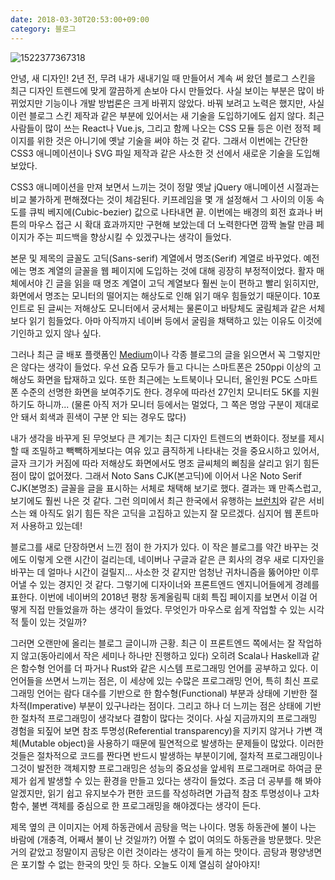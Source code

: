 ```yaml
---
date: 2018-03-30T20:53:00+09:00
category: 블로그
---
```


![1522377367318](https://static.sojin.io/images/2018년_맞이_블로그_새단장/1522377367318.gif)

안녕, 새 디자인! 2년 전, 무려 내가 새내기일 때 만들어서 계속 써 왔던 블로그 스킨을 최근 디자인 트렌드에 맞게 깔끔하게 손보아 다시 만들었다. 사실 보이는 부분은 많이 바뀌었지만 기능이나 개발 방법론은 크게 바뀌지 않았다. 바꿔 보려고 노력은 했지만, 사실 이런 블로그 스킨 제작과 같은 부분에 있어서는 새 기술을 도입하기에도 쉽지 않다. 최근 사람들이 많이 쓰는 React나 Vue.js, 그리고 함께 나오는 CSS 모듈 등은 이런 정적 페이지를 위한 것은 아니기에 옛날 기술을 써야 하는 것 같다. 그래서 이번에는 간단한 CSS3 애니메이션이나 SVG 파일 제작과 같은 사소한 것 선에서 새로운 기술을 도입해 보았다.

CSS3 애니메이션을 만져 보면서 느끼는 것이 정말 옛날 jQuery 애니메이션 시절과는 비교 불가하게 편해졌다는 것이 체감된다. 키프레임을 몇 개 설정해서 그 사이의 이동 속도를 큐빅 베지에(Cubic-bezier) 값으로 나타내면 끝. 이번에는 배경의 회전 효과나 버튼의 마우스 접근 시 확대 효과까지만 구현해 보았는데 더 노력한다면 깜짝 놀랄 만큼 페이지가 주는 피드백을 향상시킬 수 있겠구나는 생각이 들었다.

본문 및 제목의 글꼴도 고딕(Sans-serif) 계열에서 명조(Serif) 계열로 바꾸었다. 예전에는 명조 계열의 글꼴을 웹 페이지에 도입하는 것에 대해 굉장히 부정적이었다. 활자 매체에서야 긴 글을 읽을 때 명조 계열이 고딕 계열보다 훨씬 눈이 편하고 빨리 읽히지만, 화면에서 명조는 모니터의 떨어지는 해상도로 인해 읽기 매우 힘들었기 때문이다. 10포인트로 된 글씨는 저해상도 모니터에서 궁서체는 물론이고 바탕체도 굴림체과 같은 서체보다 읽기 힘들었다. 아마 아직까지 네이버 등에서 굴림을 채택하고 있는 이유도 이것에 기인하고 있지 않나 싶다.

그러나 최근 글 배포 플랫폼인 [Medium](https://medium.com)이나 각종 블로그의 글을 읽으면서 꼭 그렇지만은 않다는 생각이 들었다. 우선 요즘 모두가 들고 다니는 스마트폰은 250ppi 이상의 고해상도 화면을 탑재하고 있다. 또한 최근에는 노트북이나 모니터, 올인원 PC도 스마트폰 수준의 선명한 화면을 보여주기도 한다. 경우에 따라선 27인치 모니터도 5K를 지원하기도 하니까... (물론 아직 저가 모니터 등에서는 멀었다, 그 쪽은 명암 구분이 제대로 안 돼서 회색과 흰색이 구분 안 되는 경우도 많다)

내가 생각을 바꾸게 된 무엇보다 큰 계기는 최근 디자인 트렌드의 변화이다. 정보를 제시할 때 조밀하고 빽빽하게보다는 여유 있고 큼직하게 나타내는 것을 중요시하고 있어서, 글자 크기가 커짐에 따라 저해상도 화면에서도 명조 글씨체의 삐침을 살리고 읽기 힘든 점이 많이 없어졌다. 그래서 Noto Sans CJK(본고딕)에 이어서 나온 Noto Serif CJK(본명조) 글꼴을 글을 표시하는 서체로 채택해 보기로 했다. 결과는 꽤 만족스럽고, 보기에도 훨씬 나은 것 같다. 그런 의미에서 최근 한국에서 유행하는 [브런치](https://brunch.co.kr)와 같은 서비스는 왜 아직도 읽기 힘든 작은 고딕을 고집하고 있는지 잘 모르겠다. 심지어 웹 폰트마저 사용하고 있는데!

블로그를 새로 단장하면서 느낀 점이 한 가지가 있다. 이 작은 블로그를 약간 바꾸는 것에도 이렇게 오랜 시간이 걸리는데, 네이버나 구글과 같은 큰 회사의 경우 새로 디자인을 바꾸는 데 얼마나 시간이 걸릴지... 사소한 것 같지만 엄청난 귀차니즘을 뚫어야만 이루어낼 수 있는 경지인 것 같다. 그렇기에 디자이너와 프론트엔드 엔지니어들에게 경례를 표한다. 이번에 네이버의 2018년 평창 동계올림픽 대회 특집 페이지를 보면서 이걸 어떻게 직접 만들었을까 하는 생각이 들었다. 무엇인가 마우스로 쉽게 작업할 수 있는 시각적 툴이 있는 것일까?

그러면 오랜만에 올리는 블로그 글이니까 근황. 최근 이 프론트엔드 쪽에서는 잘 작업하지 않고(동아리에서 작은 세미나 하나만 진행하고 있다) 오히려 Scala나 Haskell과 같은 함수형 언어를 더 파거나 Rust와 같은 시스템 프로그래밍 언어를 공부하고 있다. 이 언어들을 쓰면서 느끼는 점은, 이 세상에 있는 수많은 프로그래밍 언어, 특히 최신 프로그래밍 언어는 람다 대수를 기반으로 한 함수형(Functional) 부분과 상태에 기반한 절차적(Imperative) 부분이 있구나라는 점이다. 그리고 하나 더 느끼는 점은 상태에 기반한 절차적 프로그래밍이 생각보다 결함이 많다는 것이다. 사실 지금까지의 프로그래밍 경험을 되짚어 보면 참조 투명성(Referential transparency)을 지키지 않거나 가변 객체(Mutable object)을 사용하기 때문에 필연적으로 발생하는 문제들이 많았다. 이러한 것들은 절차적으로 코드를 짠다면 반드시 발생하는 부분이기에, 절차적 프로그래밍이나 그것이 발전한 객체지향 프로그래밍은 성능의 중요성을 앞세워 프로그래머로 하여금 문제가 쉽게 발생할 수 있는 환경을 만들고 있다는 생각이 들었다. 조금 더 공부를 해 봐야 알겠지만, 읽기 쉽고 유지보수가 편한 코드를 작성하려면 가급적 참조 투명성이나 고차 함수, 불변 객체를 중심으로 한 프로그래밍을 해야겠다는 생각이 든다.

제목 옆의 큰 이미지는 어제 하동관에서 곰탕을 먹는 나이다. 명동 하동관에 불이 나는 바람에 (개충격, 어째서 불이 난 것일까?) 어쩔 수 없이 여의도 하동관을 방문했다. 맛은 거의 같았고 정말이지 곰탕은 이런 것이라는 생각이 들게 하는 맛이다. 곰탕과 평양냉면은 포기할 수 없는 한국의 맛인 듯 하다. 오늘도 이제 열심히 살아야지!
